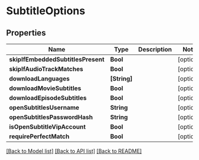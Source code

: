 # SubtitleOptions

## Properties
Name | Type | Description | Notes
------------ | ------------- | ------------- | -------------
**skipIfEmbeddedSubtitlesPresent** | **Bool** |  | [optional] 
**skipIfAudioTrackMatches** | **Bool** |  | [optional] 
**downloadLanguages** | **[String]** |  | [optional] 
**downloadMovieSubtitles** | **Bool** |  | [optional] 
**downloadEpisodeSubtitles** | **Bool** |  | [optional] 
**openSubtitlesUsername** | **String** |  | [optional] 
**openSubtitlesPasswordHash** | **String** |  | [optional] 
**isOpenSubtitleVipAccount** | **Bool** |  | [optional] 
**requirePerfectMatch** | **Bool** |  | [optional] 

[[Back to Model list]](../README.md#documentation-for-models) [[Back to API list]](../README.md#documentation-for-api-endpoints) [[Back to README]](../README.md)



